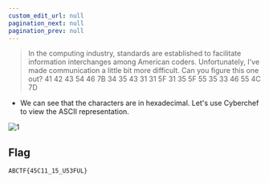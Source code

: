 ```yaml
---
custom_edit_url: null
pagination_next: null
pagination_prev: null
---
```


> In the computing industry, standards are established to facilitate information interchanges among American coders. Unfortunately, I've made communication a little bit more difficult. Can you figure this one out? 41 42 43 54 46 7B 34 35 43 31 31 5F 31 35 5F 55 35 33 46 55 4C 7D
- We can see that the characters are in hexadecimal. Let's use Cyberchef to view the ASCII representation.

![1](https://github.com/Knign/Write-ups/assets/110326359/6d3d2f01-0aa1-41d3-aa74-f8b9196f8987)

## Flag
```
ABCTF{45C11_15_U53FUL}
```

